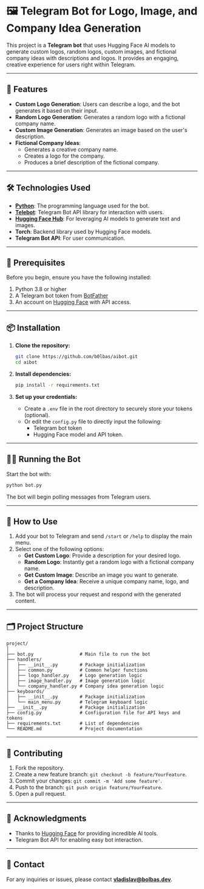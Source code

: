 
# 🖼️ Telegram Bot for Logo, Image, and Company Idea Generation

This project is a **Telegram bot** that uses Hugging Face AI models to generate custom logos, random logos, custom images, and fictional company ideas with descriptions and logos. It provides an engaging, creative experience for users right within Telegram.

---

## 🚀 Features

- **Custom Logo Generation**: Users can describe a logo, and the bot generates it based on their input.
- **Random Logo Generation**: Generates a random logo with a fictional company name.
- **Custom Image Generation**: Generates an image based on the user's description.
- **Fictional Company Ideas**: 
  - Generates a creative company name.
  - Creates a logo for the company.
  - Produces a brief description of the fictional company.

---

## 🛠️ Technologies Used

- **[Python](https://www.python.org/)**: The programming language used for the bot.
- **[Telebot](https://pypi.org/project/pyTelegramBotAPI/)**: Telegram Bot API library for interaction with users.
- **[Hugging Face Hub](https://huggingface.co/)**: For leveraging AI models to generate text and images.
- **Torch**: Backend library used by Hugging Face models.
- **Telegram Bot API**: For user communication.

---

## 📝 Prerequisites

Before you begin, ensure you have the following installed:

1. Python 3.8 or higher
2. A Telegram bot token from [BotFather](https://core.telegram.org/bots#botfather)
3. An account on [Hugging Face](https://huggingface.co/) with API access.

---

## 📦 Installation

1. **Clone the repository:**
   ```bash
   git clone https://github.com/b0lbas/aibot.git
   cd aibot
   ```

2. **Install dependencies:**
   ```bash
   pip install -r requirements.txt
   ```

3. **Set up your credentials:**
   - Create a `.env` file in the root directory to securely store your tokens (optional).
   - Or edit the `config.py` file to directly input the following:
     - Telegram bot token
     - Hugging Face model and API token.

---

## 🏃‍♂️ Running the Bot

Start the bot with:

```bash
python bot.py
```

The bot will begin polling messages from Telegram users.

---

## 📖 How to Use

1. Add your bot to Telegram and send `/start` or `/help` to display the main menu.
2. Select one of the following options:
   - **Get Custom Logo**: Provide a description for your desired logo.
   - **Random Logo**: Instantly get a random logo with a fictional company name.
   - **Get Custom Image**: Describe an image you want to generate.
   - **Get a Company Idea**: Receive a unique company name, logo, and description.
3. The bot will process your request and respond with the generated content.

---

## 🗂️ Project Structure

```
project/
│
├── bot.py                 # Main file to run the bot
├── handlers/
│   ├── __init__.py        # Package initialization
│   ├── common.py          # Common helper functions
│   ├── logo_handler.py    # Logo generation logic
│   ├── image_handler.py   # Image generation logic
│   └── company_handler.py # Company idea generation logic
├── keyboards/
│   ├── __init__.py        # Package initialization
│   └── main_menu.py       # Telegram keyboard logic
├── __init__.py            # Package initialization
├── config.py              # Configuration file for API keys and tokens
├── requirements.txt       # List of dependencies
└── README.md              # Project documentation
```

---

## 🤝 Contributing

1. Fork the repository.
2. Create a new feature branch: `git checkout -b feature/YourFeature`.
3. Commit your changes: `git commit -m 'Add some feature'`.
4. Push to the branch: `git push origin feature/YourFeature`.
5. Open a pull request.

---

## 🌟 Acknowledgments

- Thanks to [Hugging Face](https://huggingface.co/) for providing incredible AI tools.
- Telegram Bot API for enabling easy bot interaction.

---

## 📧 Contact

For any inquiries or issues, please contact **[vladislav@bolbas.dev](mailto:vladislav@bolbas.dev)**.
